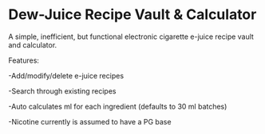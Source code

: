 # Dew-Juice Recipe Vault & Calculator
A simple, inefficient, but functional electronic cigarette e-juice recipe vault and calculator.

Features: 

  -Add/modify/delete e-juice recipes

  -Search through existing recipes

  -Auto calculates ml for each ingredient (defaults to 30 ml batches)

  -Nicotine currently is assumed to have a PG base
